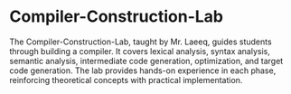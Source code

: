 # Compiler-Construction-Lab
The Compiler-Construction-Lab, taught by Mr. Laeeq, guides students through building a compiler. It covers lexical analysis, syntax analysis, semantic analysis, intermediate code generation, optimization, and target code generation. The lab provides hands-on experience in each phase, reinforcing theoretical concepts with practical implementation.
